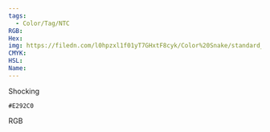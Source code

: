 ```yaml
---
tags:
  - Color/Tag/NTC
RGB:
Hex:
img: https://filedn.com/l0hpzxl1f01yT7GHxtF8cyk/Color%20Snake/standard_csv_to_svg//E292C0.svg
CMYK:
HSL:
Name:
---
```

Shocking
```palette
#E292C0
```
RGB
